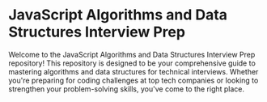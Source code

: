 # JavaScript Algorithms and Data Structures Interview Prep

Welcome to the JavaScript Algorithms and Data Structures Interview Prep repository! This repository is designed to be your comprehensive guide to mastering algorithms and data structures for technical interviews. Whether you're preparing for coding challenges at top tech companies or looking to strengthen your problem-solving skills, you've come to the right place.
